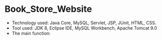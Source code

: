 # Book_Store_Website
- Technology used: Java Core, MySQL, Servlet, JSP, JUnit, HTML, CSS.
- Tool used: JDK 8, Eclipse IDE, MySQL Workbench, Apache Tomcat 9.0
- The main function: 

